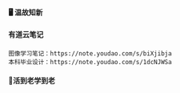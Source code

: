 #### 🖥️ 温故知新

#### 有道云笔记
```text
图像学习笔记：https://note.youdao.com/s/biXjibja
本科毕业设计：https://note.youdao.com/s/1dcNJWSa
```

#### 🌈活到老学到老



